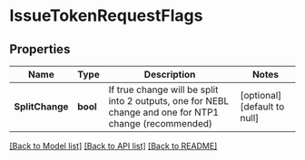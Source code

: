 # IssueTokenRequestFlags

## Properties
Name | Type | Description | Notes
------------ | ------------- | ------------- | -------------
**SplitChange** | **bool** | If true change will be split into 2 outputs, one for NEBL change and one for NTP1 change (recommended) | [optional] [default to null]

[[Back to Model list]](../README.md#documentation-for-models) [[Back to API list]](../README.md#documentation-for-api-endpoints) [[Back to README]](../README.md)


